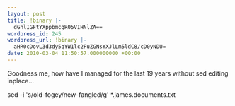 ```yaml
---
layout: post
title: !binary |-
  dGhlIGFtYXppbmcgR05VIHNlZA==
wordpress_id: 245
wordpress_url: !binary |-
  aHR0cDovL3d3dy5qYW1lc2FuZGNsYXJlLm5ldC8/cD0yNDU=
date: 2010-03-04 11:50:57.000000000 +00:00
---
```

Goodness me, how have I managed for the last 19 years without sed editing inplace...

sed -i 's/old-fogey/new-fangled/g' *.james.documents.txt
